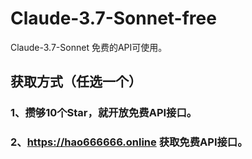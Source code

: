 # Claude-3.7-Sonnet-free
Claude-3.7-Sonnet 免费的API可使用。
## 获取方式（任选一个）
### 1、攒够10个Star，就开放免费API接口。
### 2、https://hao666666.online 获取免费API接口。
